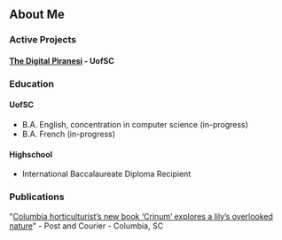 ## About Me

### Active Projects

#### [The Digital Piranesi](https://scalar.usc.edu/works/piranesidigitalproject/index) - UofSC

### Education
#### UofSC
* B.A. English, concentration in computer science (in-progress)
* B.A. French (in-progress)

#### Highschool
* International Baccalaureate Diploma Recipient

### Publications

"[Columbia horticulturist’s new book ‘Crinum’ explores a lily’s overlooked nature](https://www.postandcourier.com/free-times/arts/columbia-horticulturists-new-book-crinum-explores-a-lily-s-overlooked-nature/article_72da559c-8f52-11ec-8e93-1b3e5048b91a.html)" - Post and Courier - Columbia, SC
